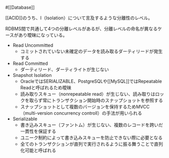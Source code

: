 #[[Database]]

[[ACID]]のうち、I（Isolation）について言及するような分離性のレベル。

RDBMS間で共通して4つの分離レベルがあるが、分離レベルの命名が異なるケースがあり曖昧になっている。

- Read Uncommitted
  - コミットされていない未確定のデータを読み取るダーティリードが発生する
- Read Committed
  - ダーティリード、ダーティライトが生じない
- Snapshot Isolation
  - OracleではSERIALIZABLE、PostgreSQLや[[MySQL]]ではRepeatable Readと呼ばれるため曖昧
  - 読み取りスキュー（nonrepeatable read）が生じない、読み取りはロックを取らず常にトランザクション開始時のスナップショットを参照する
  - スナップショットとして複数のバージョンを保持するためMVCC（multi-version concurrency controll）の手法が用いられる
- Serializable
  - 書き込みスキュー（ファントム）が生じない、複数のレコードを跨いだ一貫性を保証する
  - ユニーク制約によって書き込みスキューを防止できない際に必要となる
  - 全てのトランザクションが直列で実行されるように振る舞うことで直列化可能と呼ばれる